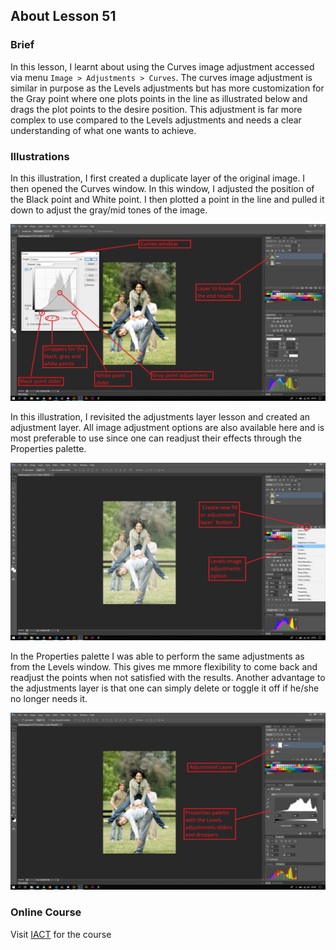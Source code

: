 ## About Lesson 51

### Brief
In this lesson, I learnt about using the Curves image adjustment accessed via menu `Image > Adjustments > Curves`. The curves image adjustment is similar in purpose as the Levels adjustments but has more customization for the Gray point where one plots points in the line as illustrated below and drags the plot points to the desire position. This adjustment is far more complex to use compared to the Levels adjustments and needs a clear understanding of what one wants to achieve.

### Illustrations

In this illustration, I first created a duplicate layer of the original image. I then opened the Curves window. In this window, I adjusted the position of the Black point and White point. I then plotted a point in the line and pulled it down to adjust the gray/mid tones of the image.

![Illustration Example](../assets/images/illustration93.png)

In this illustration, I revisited the adjustments layer lesson and created an adjustment layer. All image adjustment options are also available here and is most preferable to use since one can readjust their effects through the Properties palette.

![Illustration Example](../assets/images/illustration94.png)

In the Properties palette I was able to perform the same adjustments as from the Levels window. This gives me mmore flexibility to come back and readjust the  points when not satisfied with the results. Another advantage to the adjustments layer is that one can simply delete or toggle it off if he/she no longer needs it.

![Illustration Example](../assets/images/illustration95.png)

### Online Course
Visit [IACT](https://iact.ie) for the course